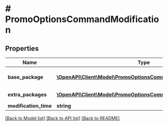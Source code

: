 # # PromoOptionsCommandModification

## Properties

Name | Type | Description | Notes
------------ | ------------- | ------------- | -------------
**base_package** | [**\OpenAPI\Client\Model\PromoOptionsCommandModificationPackage**](PromoOptionsCommandModificationPackage.md) | The base package. Available packages can be determined using &lt;a href&#x3D;\&quot;#operation/getAvailableOfferPromotionPackages\&quot;&gt;GET /sale/offer-promotion-packages&lt;/a&gt;. | [optional]
**extra_packages** | [**\OpenAPI\Client\Model\PromoOptionsCommandModificationPackage[]**](PromoOptionsCommandModificationPackage.md) | Extra packages to be set on offer. Omitting this parameter will preserve the packages already present. | [optional]
**modification_time** | **string** | Time at which the modification will be applied. | [optional]

[[Back to Model list]](../../README.md#models) [[Back to API list]](../../README.md#endpoints) [[Back to README]](../../README.md)
